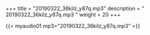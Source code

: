 +++
title = "20190322_36kilz_y87q.mp3"
description = " 20190322_36kilz_y87q.mp3 "
weight = 20
+++

{{< myaudio01 mp3="20190322_36kilz_y87q.mp3" >}}

